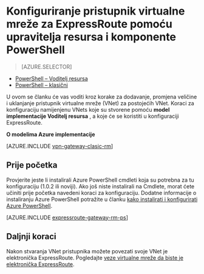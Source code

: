 <properties
   pageTitle="Dodavanje pristupnika VNet virtualne mreže za ExpressRoute pomoću upravitelja resursa i PowerShell | Microsoft Azure"
   description="U ovom se članku vodit će vas kroz dodavanje Vnet pristupnika na već stvorene VNet resursima za ExpressRoute"
   documentationCenter="na"
   services="expressroute"
   authors="charwen"
   manager="carmonm"
   editor=""
   tags="azure-resource-manager"/>

<tags 
   ms.service="expressroute"
   ms.devlang="na"
   ms.topic="article" 
   ms.tgt_pltfrm="na"
   ms.workload="infrastructure-services" 
   ms.date="10/10/2016"
   ms.author="charwen"/>

# <a name="configure-a-virtual-network-gateway-for-expressroute-using-resource-manager-and-powershell"></a>Konfiguriranje pristupnik virtualne mreže za ExpressRoute pomoću upravitelja resursa i komponente PowerShell


> [AZURE.SELECTOR]
- [PowerShell – Voditelj resursa](expressroute-howto-add-gateway-resource-manager.md)
- [PowerShell – klasični](expressroute-howto-add-gateway-classic.md)


U ovom se članku će vas voditi kroz korake za dodavanje, promjena veličine i uklanjanje pristupnik virtualne mreže (VNet) za postojećih VNet. Koraci za konfiguraciju namijenjenu VNets koje su stvorene pomoću **model implementacije Voditelj resursa** , a koje će se koristiti u konfiguraciji ExpressRoute. 

**O modelima Azure implementacije**

[AZURE.INCLUDE [vpn-gateway-clasic-rm](../../includes/vpn-gateway-classic-rm-include.md)] 

## <a name="before-beginning"></a>Prije početka

Provjerite jeste li instalirali Azure PowerShell cmdleti koja su potrebna za tu konfiguraciju (1.0.2 ili noviji). Ako još niste instalirali na Cmdlete, morat ćete učiniti prije početka navedeni koraci za konfiguraciju. Dodatne informacije o instaliranju Azure PowerShell potražite u članku [kako instalirati i konfigurirati Azure PowerShell](../powershell-install-configure.md).


[AZURE.INCLUDE [expressroute-gateway-rm-ps](../../includes/expressroute-gateway-rm-ps-include.md)]

    
## <a name="next-steps"></a>Daljnji koraci

Nakon stvaranja VNet pristupnika možete povezati svoje VNet je elektronička ExpressRoute. Pogledajte [veze virtualne mreže da biste je elektronička ExpressRoute](expressroute-howto-linkvnet-arm.md).
